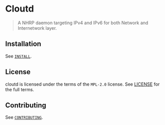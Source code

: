 # Cloutd
> A NHRP daemon targeting IPv4 and IPv6 for both Network and Internetwork layer.


## Installation

See [`INSTALL`][install].


## License

cloutd is licensed under the terms of the `MPL-2.0` license. See
[LICENSE][license] for the full terms.

## Contributing 

See [`CONTRIBUTING`][contributing].

<!-- Links -->
[install]: INSTALL
[contributing]: CONTRIBUTING
[license]: LICENSE
